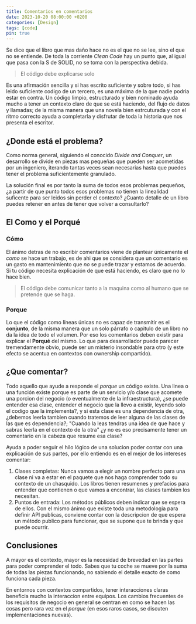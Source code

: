 ```yaml
---
title: Comentarios en comentarios
date: 2023-10-20 08:00:00 +0200
categories: [Design]
tags: [code]
pin: true
---
```

Se dice que el libro que mas daño hace no es el que no se lee, sino el que no se entiende. De toda la corriente _Clean Code_ hay un
punto que, al igual que pasa con la S de SOLID, no se toma con la perspectiva debida.

> El código debe explicarse solo

Es una afirmación sencilla y si has escrito suficiente y sobre todo, si has leido suficiente codigo de un tercero, es una máxima de la que 
nadie podria estar en contra. Un código limpio, estructurado y bien nominado ayuda mucho a tener un contexto claro de que se está haciendo,
del flujo de datos y llamadas; de la misma manera que una novela bien estrcuturada y con el ritmo correcto ayuda a completarla y disfrutar
de toda la historia que nos presenta el escritor.

## ¿Donde está el problema?

Como norma general, siguiendo el conocido _Divide and Conquer_, un desarrollo se divide en piezas mas pequeñas que
pueden ser acometidas por un ingeniero, iterando tantas veces sean necesarias hasta que puedes tener el problema
suficientemente granulado.

La solución final es por tanto la suma de todos esos problemas pequeños, ¿a partir de que punto todos esos problemas
no tienen la linealidad suficente para ser leidos sin perder el contexto? ¿Cuanto detalle de un libro puedes retener
en antes de tener que volver a consultarlo? 

## El Como y el Porqué

### Cómo
El ánimo detras de no escribir comentarios viene de plantear únicamente el _como_ se hace un trabajo, es de ahi
que se considera que un comentario es un gasto en mantenimiento que *no* se puede trazar y estamos de acuerdo. Si
tu código necesita explicación de que está haciendo, es claro que no lo hace bien.

> El código debe comunicar tanto a la maquina como al humano que se pretende que se haga.

### Porque 
Lo que el código como líneas únicas no es capaz de transmitir es el **conjunto**, de la misma manera que un solo
párrafo o capitulo de un libro no da la idea de todo el volumen. Por eso los comentarios deben existir para explicar
el **Porqué** del mismo. Lo que para desarrollador puede parecer tremendamente obvio, puede ser un misterio insondable
para otro (y este efecto se acentua en contextos con ownership compartido).

## ¿Que comentar?
Todo aquello que ayude a responde el _porque_ un código existe. Una linea o una función existe porque es parte de un
servicio y/o clase que acomete una porcion del negocio (o eventualmente de la infraestructura), ¿se puede entender esa
clase, entender el negocio que la llevo a existir, leyendo solo el codigo que la implementa?, y si esta clase es 
una dependencia de otra, ¿debemos leerla tambien cuando tratemos de leer alguna de las clases de las que es dependencia?;
"Cuando la leas tendras una idea de que hace y sabras leerla en el contexto de la otra" ¿y no es eso precisamente tener
un comentario en la cabeza que resume esa clase?

Ayuda a poder seguir el hilo lógico de una solucion poder contar con una explicación de sus partes, por ello entiendo
es en el mejor de los intereses comentar:
1. Clases completas: Nunca vamos a elegir un nombre perfecto para una clase ni va a estar en el paquete que nos haga
comprender todo su contexto de un chasquido. Los libros tienen resumenes y prefacios para entender que contienen o que 
vamos a encontrar, las clases tambien los necesitan.
2. Puntos de entrada: Los métodos públicos deben indicar que se espera de ellos. Con el mismo ánimo que existe toda 
una metodologia para definir API publicas, conviene contar con la descripcion de que espera un método publico para 
funcionar, que se supone que te brinda y que puede ocurrir.

## Conclusiones
A mayor es el contexto, mayor es la necesidad de brevedad en las partes para poder comprender el todo. Sabes que tu
coche se mueve por la suma de todas las piezas funcionando, no sabiendo el detalle exacto de como funciona cada pieza.

En entornos con contextos compartidos, tener interacciones claras beneficia mucho la interaccion entre equipos. 
Los cambios frecuentes de los requisitos de negocio en general se centran en como se hacen las cosas pero rara vez
en el _porque_ (en esos raros casos, se discuten implementaciones nuevas).
